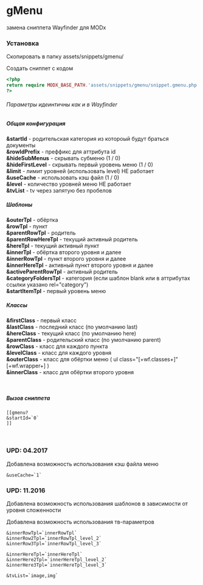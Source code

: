gMenu
=====

замена сниппета Wayfinder для MODx 

<h3>Установка</h3>
<p>Скопировать в папку assets/snippets/gmenu/</p>

Создать сниппет с кодом
```PHP
<?php
return require MODX_BASE_PATH.'assets/snippets/gmenu/snippet.gmenu.php';
?>
```

<h6>Параметры идеинтичны как и в Wayfinder</h6>
<h5>Общая конфигурация</h5>
<p>
<b>&startId</b> - родительская категория из котороый будут браться документы <br>
<b>&rowIdPrefix</b> - преффикс для аттрибута id <br>
<b>&hideSubMenus</b> - скрывать субменю  (1 / 0) <br>
<b>&hideFirstLevel</b> - скрывать первый уровень меню (1 / 0) <br>
<b>&limit</b> - лимит уровней (использовать level) НЕ работает<br>
<b>&useCache</b> - использовать кэш файл (1 / 0) <br>
<b>&level</b> - количество уровней меню НЕ работает<br>
<b>&tvList</b> - tv через запятую без пробелов <br>
</p>

<h5>Шаблоны</h5>
<p>
<b>&outerTpl</b> - обёртка<br>
<b>&rowTpl</b> - пункт<br>
<b>&parentRowTpl</b> - родитель<br>
<b>&parentRowHereTpl</b> - текущий активный родитель<br>
<b>&hereTpl</b> - текущий активный пункт<br>
<b>&innerTpl</b> - обёртка второго уровня и далее<br>
<b>&innerRowTpl</b> - пункт второго уровня и далее<br>
<b>&innerHereTpl</b> - активный пункт второго уровня и далее<br>
<b>&activeParentRowTpl</b> - активный родитель<br>
<b>&categoryFoldersTpl</b> - категория (если шаблон blank или в аттрибутах ссылки указано rel="category")<br>
<b>&startItemTpl</b> - первый уровень меню<br>
</p>

<h5>Классы</h5>
<p>
<b>&firstClass</b> - первый класс <br>
<b>&lastClass</b> - последний класс (по умолчанию last)<br>
<b>&hereClass</b> - текущий класс (по умолчанию here)<br>
<b>&parentClass</b> - родительский класс (по умолчанию parent)<br>
<b>&rowClass</b> - класс для каждого пункта <br>
<b>&levelClass</b> - класс для каждого уровня <br>
<b>&outerClass</b> - класс для обёртки меню ( ul class="[+wf.classes+]" [+wf.wrapper+] ) <br>
<b>&innerClass</b> - класс для обёртки второго уровня <br>
</p>
<br>
<h5>Вызов сниппета</h5>

```CODE
[[gmenu?
&startId=`0`
]]
```
<br>

<h3>UPD: 04.2017</h3>
<p>Добавлена возможность использования кэш файла меню</p>

```CODE
&useCache=`1`
```

<h3>UPD: 11.2016</h3>
<p>Добавлена возможность использования шаблонов в зависимости от уровня сложенности</p>
<p>Добавлена возможность использования тв-параметров</p>

```CODE
&innerRowTpl=`innerRowTpl`
&innerRow2Tpl=`innerRowTpl_level_2`
&innerRow3Tpl=`innerRowTpl_level_3`

&innerHereTpl=`innerHereTpl`
&innerHere2Tpl=`innerHereTpl_level_2`
&innerHere3Tpl=`innerHereTpl_level_3`

&tvList=`image,img`
```

